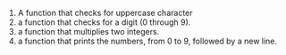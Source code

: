 1. A  function that checks for uppercase character
2. a function that checks for a digit (0 through 9).
3. a function that multiplies two integers.
4. a function that prints the numbers, from 0 to 9, followed by a new line.

